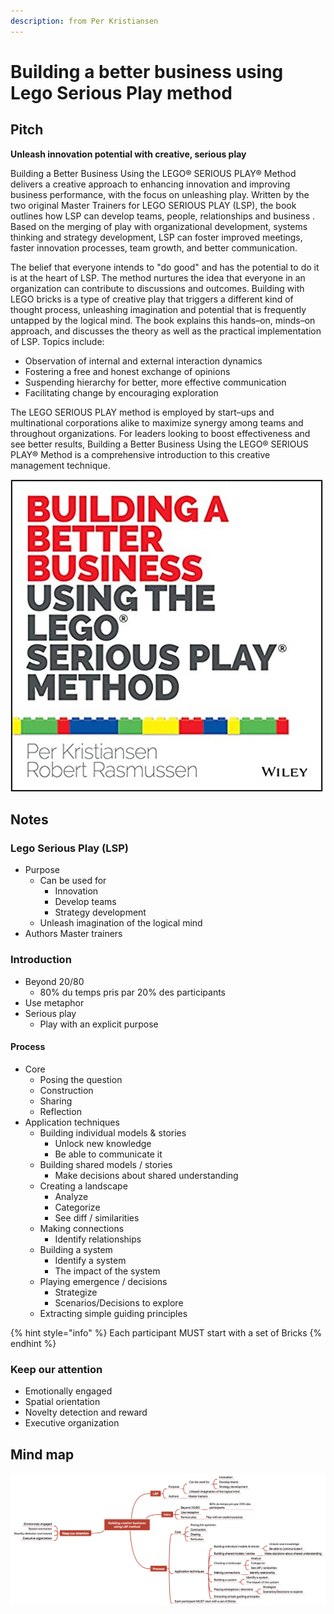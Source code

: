 ```yaml
---
description: from Per Kristiansen
---
```


# Building a better business using Lego Serious Play method

## Pitch

**Unleash innovation potential with creative, serious play**

Building a Better Business Using the LEGO® SERIOUS PLAY® Method delivers a creative approach to enhancing innovation and improving business performance, with the focus on unleashing play. Written by the two original Master Trainers for LEGO SERIOUS PLAY \(LSP\), the book outlines how LSP can develop teams, people, relationships and business . Based on the merging of play with organizational development, systems thinking and strategy development, LSP can foster improved meetings, faster innovation processes, team growth, and better communication.

The belief that everyone intends to "do good" and has the potential to do it is at the heart of LSP. The method nurtures the idea that everyone in an organization can contribute to discussions and outcomes. Building with LEGO bricks is a type of creative play that triggers a different kind of thought process, unleashing imagination and potential that is frequently untapped by the logical mind. The book explains this hands–on, minds–on approach, and discusses the theory as well as the practical implementation of LSP. Topics include:

* Observation of internal and external interaction dynamics
* Fostering a free and honest exchange of opinions
* Suspending hierarchy for better, more effective communication
* Facilitating change by encouraging exploration

The LEGO SERIOUS PLAY method is employed by start–ups and multinational corporations alike to maximize synergy among teams and throughout organizations. For leaders looking to boost effectiveness and see better results, Building a Better Business Using the LEGO® SERIOUS PLAY® Method is a comprehensive introduction to this creative management technique.

![](../../../.gitbook/assets/image%20%28138%29.png)

## Notes

### Lego Serious Play \(LSP\) 

* Purpose
  * Can be used for
    * Innovation
    * Develop teams
    * Strategy development
  * Unleash imagination of the logical mind
* Authors Master trainers

### Introduction

* Beyond 20/80
  * 80% du temps pris par 20% des participants
* Use metaphor
* Serious play
  * Play with an explicit purpose

#### Process

* Core
  * Posing the question
  * Construction
  * Sharing
  * Reflection
* Application techniques
  * Building individual models & stories
    * Unlock new knowledge
    * Be able to communicate it 
  * Building shared models / stories 
    * Make decisions about shared understanding
  * Creating a landscape 
    * Analyze 
    * Categorize 
    * See diff / similarities 
  * Making connections
    * Identify relationships
  * Building a system 
    * Identify a system
    * The impact of the system 
  * Playing emergence / decisions 
    * Strategize 
    * Scenarios/Decisions to explore 
  * Extracting simple guiding principles

{% hint style="info" %}
Each participant MUST start with a set of Bricks
{% endhint %}

### Keep our attention

* Emotionally engaged
* Spatial orientation
* Novelty detection and reward 
* Executive organization

## Mind map

![](../../../.gitbook/assets/image%20%28145%29.png)



